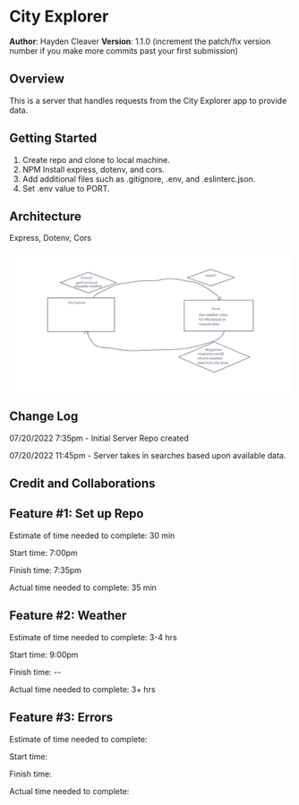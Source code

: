 # City Explorer

**Author**: Hayden Cleaver
**Version**: 1.1.0 (increment the patch/fix version number if you make more commits past your first submission)

## Overview
This is a server that handles requests from the City Explorer app to provide data.

## Getting Started

1. Create repo and clone to local machine.
2. NPM Install express, dotenv, and cors.
3. Add additional files such as .gitignore, .env, and .eslinterc.json.
4. Set .env value to PORT.

## Architecture

Express, Dotenv, Cors

![Day 2: Back-End Whiteboard](/img/Lab7Board.png)

## Change Log

07/20/2022 7:35pm - Initial Server Repo created

07/20/2022 11:45pm - Server takes in searches based upon available data.

<!-- Use this area to document the iterative changes made to your application as each feature is successfully implemented. Use time stamps. Here's an example:

01-01-2001 4:59pm - Application now has a fully-functional express server, with a GET route for the location resource. -->

## Credit and Collaborations

<!-- Give credit (and a link) to other people or resources that helped you build this application. -->

## Feature #1: Set up Repo

Estimate of time needed to complete: 30 min

Start time: 7:00pm

Finish time: 7:35pm

Actual time needed to complete: 35 min

## Feature #2: Weather

Estimate of time needed to complete: 3-4 hrs

Start time: 9:00pm

Finish time: --

Actual time needed to complete: 3+ hrs

## Feature #3: Errors

Estimate of time needed to complete:

Start time:

Finish time:

Actual time needed to complete: